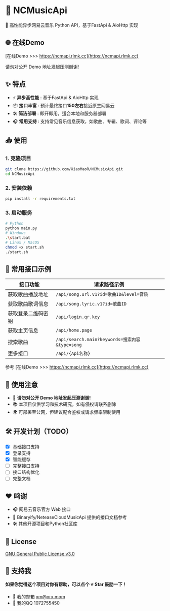 # 🎵 NCMusicApi
🚀 高性能异步网易云音乐 Python API，基于FastApi & AioHttp 实现

## 🌐 在线Demo
[在线Demo >>> https://ncmapi.rlmk.cc](https://ncmapi.rlmk.cc)

请勿对公开 Demo 地址发起压测谢谢!

## ✨ 特点
- ⚡ **异步高性能** : 基于FastApi & AioHttp 实现
- 📦 **接口丰富** : 预计最终接口**150左右**接近原生网易云
- 🛠️ **简洁部署** : 即开即用，适合本地和服务器部署
- 🎧 **常用支持** : 支持常见音乐信息获取，如歌曲、专辑、歌词、评论等

## 📥 使用
### 1. 克隆项目
```bash
git clone https://github.com/XiaoMaoR/NCMusicApi.git
cd NCMusicApi
```

### 2. 安装依赖
```bash
pip install -r requirements.txt
```

### 3. 启动服务
```bash
# Python
python main.py
# Windows
.\start.bat
# Linux / MacOS
chmod +x start.sh
./start.sh
```

## 🧪 常用接口示例
| 接口功能|请求路径示例|
|------------------|---------------------------------------------------------------|
| 获取歌曲播放地址| `/api/song.url.v1?id=歌曲ID&level=音质`|
| 获取歌曲歌词信息| `/api/song.lyric.v1?id=歌曲ID`|
| 获取登录二维码密钥| `/api/login.qr.key`|
| 获取主页信息| `/api/home.page`|
| 搜索歌曲| `/api/search.main?keywords=搜索内容&type=song`|
| 更多接口| `/api/{Api名称}`|

参考   [在线Demo >>> https://ncmapi.rlmk.cc](https://ncmapi.rlmk.cc)

## 📌 使用注意
- 🚫 **请勿对公开 Demo 地址发起压测谢谢!**
- 📚 本项目仅供学习和技术研究，如有侵权请联系删除
- 🌍 可部署至公网，但建议配合鉴权或请求频率限制使用

## 🛠️ 开发计划（TODO）
- [x] 基础接口支持
- [x] 登录支持
- [x] 智能缓存
- [ ] 完整接口支持
- [ ] 接口结构优化
- [ ] 完整文档

## ❤️ 鸣谢
- 🎧 网易云音乐官方 Web 接口
- 🧠 Binaryify/NeteaseCloudMusicApi 提供的接口文档参考
- 🛠️ 其他开源项目和Python社区库

## 📄 License
[GNU General Public License v3.0](https://github.com/XiaoMaoR/NCMusicApi/blob/main/LICENSE)

## 🌟 支持我
**如果你觉得这个项目对你有帮助，可以点个 ⭐ Star 鼓励一下！**

- 📮 我的邮箱 xm@prx.mom
- 🐧 我的QQ 1072755450